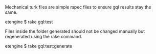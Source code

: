 Mechanical turk files are simple rspec files to ensure gql results stay
the same.

  etengine $ rake gql:test

Files inside the folder generated should not be changed manually but
regenerated using the rake command.

  etengine $ rake gql:test:generate